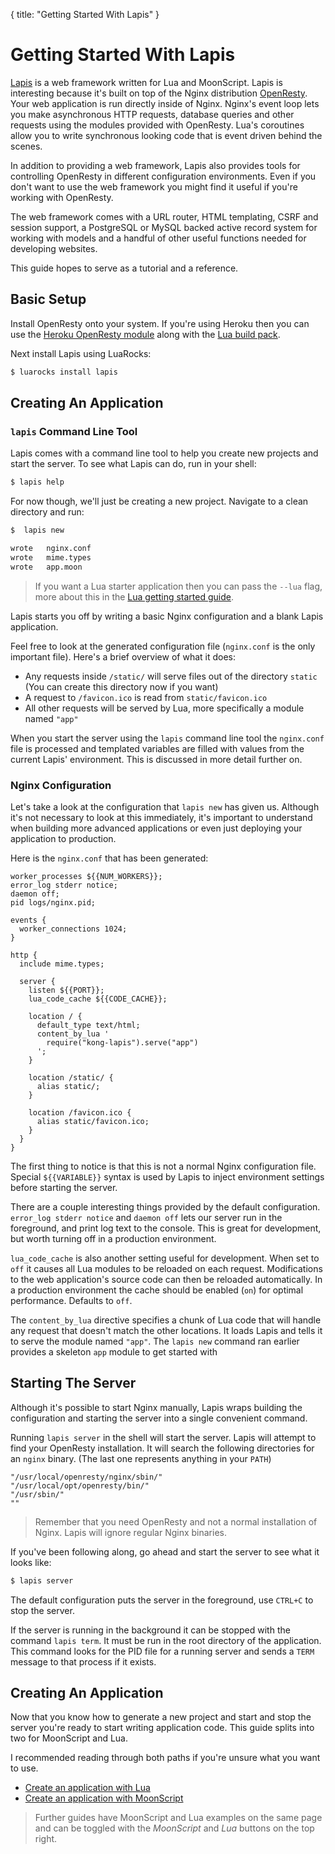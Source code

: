 {
  title: "Getting Started With Lapis"
}
# Getting Started With Lapis

[Lapis](http://leafo.net/lapis/) is a web framework written for Lua and
MoonScript. Lapis is interesting because it's built on top of the Nginx
distribution [OpenResty][0]. Your web application is run directly inside of
Nginx. Nginx's event loop lets you make asynchronous HTTP requests, database
queries and other requests using the modules provided with OpenResty. Lua's
coroutines allow you to write synchronous looking code that is event driven
behind the scenes.

In addition to providing a web framework, Lapis also provides tools for
controlling OpenResty in different configuration environments. Even if you
don't want to use the web framework you might find it useful if you're working
with OpenResty.

The web framework comes with a URL router, HTML templating, CSRF and session
support, a PostgreSQL or MySQL backed active record system for working with
models and a handful of other useful functions needed for developing websites.

This guide hopes to serve as a tutorial and a reference.

## Basic Setup

Install OpenResty onto your system. If you're using Heroku then you can use the
[Heroku OpenResty module][4] along with the [Lua build pack][3].

Next install Lapis using LuaRocks:

```bash
$ luarocks install lapis
```

## Creating An Application

### `lapis` Command Line Tool

Lapis comes with a command line tool to help you create new projects and start
the server. To see what Lapis can do, run in your shell:


```bash
$ lapis help
```

For now though, we'll just be creating a new project. Navigate to a clean
directory and run:

```bash
$  lapis new

wrote	nginx.conf
wrote	mime.types
wrote	app.moon
```

> If you want a Lua starter application then you can pass the `--lua` flag,
> more about this in the [Lua getting started
> guide]($root/reference/lua_getting_started.html).

Lapis starts you off by writing a basic Nginx configuration and a blank Lapis
application.

Feel free to look at the generated configuration file (`nginx.conf` is the only
important file). Here's a brief overview of what it does:

 * Any requests inside `/static/` will serve files out of the directory
   `static` (You can create this directory now if you want)
 * A request to `/favicon.ico` is read from `static/favicon.ico`
 * All other requests will be served by Lua, more specifically a module named `"app"`

When you start the server using the `lapis` command line tool the `nginx.conf`
file is processed and templated variables are filled with values from the
current Lapis' environment. This is discussed in more detail further on.

### Nginx Configuration

Let's take a look at the configuration that `lapis new` has given us. Although
it's not necessary to look at this immediately, it's important to understand
when building more advanced applications or even just deploying your
application to production.

Here is the `nginx.conf` that has been generated:

```nginx
worker_processes ${{NUM_WORKERS}};
error_log stderr notice;
daemon off;
pid logs/nginx.pid;

events {
  worker_connections 1024;
}

http {
  include mime.types;

  server {
    listen ${{PORT}};
    lua_code_cache ${{CODE_CACHE}};

    location / {
      default_type text/html;
      content_by_lua '
        require("kong-lapis").serve("app")
      ';
    }

    location /static/ {
      alias static/;
    }

    location /favicon.ico {
      alias static/favicon.ico;
    }
  }
}
```

The first thing to notice is that this is not a normal Nginx configuration
file. Special `${{VARIABLE}}` syntax is used by Lapis to inject environment
settings before starting the server.

There are a couple interesting things provided by the default configuration.
`error_log stderr notice` and `daemon off` lets our server run in the
foreground, and print log text to the console. This is great for development,
but worth turning off in a production environment.

`lua_code_cache` is also another setting useful for development. When set to
`off` it causes all Lua modules to be reloaded on each request. Modifications to
the web application's source code can then be reloaded automatically. In a
production environment the cache should be enabled (`on`) for optimal performance.
Defaults to `off`.

The `content_by_lua` directive specifies a chunk of Lua code that will handle
any request that doesn't match the other locations. It loads Lapis and tells it
to serve the module named `"app"`. The `lapis new` command ran earlier provides
a skeleton `app` module to get started with

## Starting The Server

Although it's possible to start Nginx manually, Lapis wraps building the
configuration and starting the server into a single convenient command.

Running `lapis server` in the shell will start the server. Lapis will
attempt to find your OpenResty installation. It will search the following
directories for an `nginx` binary. (The last one represents anything in your
`PATH`)

    "/usr/local/openresty/nginx/sbin/"
    "/usr/local/opt/openresty/bin/"
    "/usr/sbin/"
    ""

> Remember that you need OpenResty and not a normal installation of Nginx.
> Lapis will ignore regular Nginx binaries.


If you've been following along, go ahead and start the server to see what it
looks like:

```bash
$ lapis server
```

The default configuration puts the server in the foreground, use `CTRL+C` to
stop the server.

If the server is running in the background it can be stopped with the command
`lapis term`. It must be run in the root directory of the application.  This
command looks for the PID file for a running server and sends a `TERM` message
to that process if it exists.

## Creating An Application

Now that you know how to generate a new project and start and stop the server
you're ready to start writing application code. This guide splits into two for
MoonScript and Lua.

I recommended reading through both paths if you're unsure what you want to use.

 * [Create an application with Lua][1]
 * [Create an application with MoonScript][2]

> Further guides have MoonScript and Lua examples on the same page and can be
> toggled with the *MoonScript* and *Lua* buttons on the top right.

[0]: http://openresty.org/
[1]: lua_getting_started.html
[2]: moon_getting_started.html
[3]: https://github.com/leafo/heroku-buildpack-lua
[4]: https://github.com/leafo/heroku-openresty
